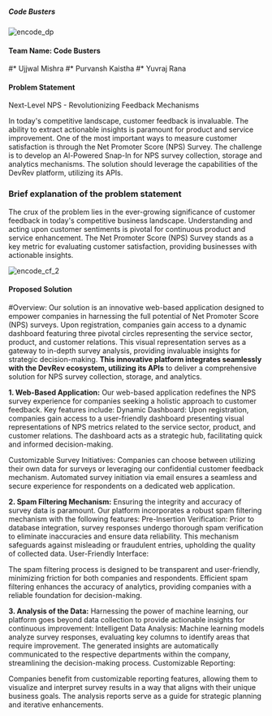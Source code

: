 ##### Code Busters 
![encode_dp](https://github.com/UjjwalMishra01/COde_Busters_Hackathon_IIT/assets/117208679/346da8cb-a4aa-43c3-93de-1d0c50cc8afa)

#### Team Name: Code Busters
#* Ujjwal Mishra
#* Purvansh Kaistha
#* Yuvraj Rana

#### Problem Statement
Next-Level NPS - Revolutionizing Feedback Mechanisms

In today's competitive landscape, customer feedback is invaluable. The ability to extract actionable insights is paramount for product and service improvement. One of the most important ways to measure customer satisfaction is through the Net Promoter Score (NPS) Survey.
The challenge is to develop an Al-Powered Snap-In for NPS survey collection, storage and analytics mechanisms. The solution should leverage the capabilities of the DevRev platform, utilizing its APIs.

### Brief explanation of the problem statement
The crux of the problem lies in the ever-growing significance of customer feedback in today's competitive business landscape. Understanding and acting upon customer sentiments is pivotal for continuous product and service enhancement. The Net Promoter Score (NPS) Survey stands as a key metric for evaluating customer satisfaction, providing businesses with actionable insights.

![encode_cf_2](https://github.com/UjjwalMishra01/COde_Busters_Hackathon_IIT/assets/117208679/8b5d58c3-8818-4fd1-be58-23e3c9f9c749)

#### Proposed Solution
#Overview:
Our solution is an innovative web-based application designed to empower companies in harnessing the full potential of Net Promoter Score (NPS) surveys. Upon registration, companies gain access to a dynamic dashboard featuring three pivotal circles representing the service sector, product, and customer relations. This visual representation serves as a gateway to in-depth survey analysis, providing invaluable insights for strategic decision-making. **This innovative platform integrates seamlessly with the DevRev ecosystem, utilizing its APIs** to deliver a comprehensive solution for NPS survey collection, storage, and analytics.

**1. Web-Based Application:** Our web-based application redefines the NPS survey experience for companies seeking a holistic approach to customer feedback. Key features include:
Dynamic Dashboard: Upon registration, companies gain access to a user-friendly dashboard presenting visual representations of NPS metrics related to the service sector, product, and customer relations.
The dashboard acts as a strategic hub, facilitating quick and informed decision-making.

Customizable Survey Initiatives: Companies can choose between utilizing their own data for surveys or leveraging our confidential customer feedback mechanism.
Automated survey initiation via email ensures a seamless and secure experience for respondents on a dedicated web application.

**2. Spam Filtering Mechanism:** Ensuring the integrity and accuracy of survey data is paramount. Our platform incorporates a robust spam filtering mechanism with the following features:
Pre-Insertion Verification: Prior to database integration, survey responses undergo thorough spam verification to eliminate inaccuracies and ensure data reliability.
This mechanism safeguards against misleading or fraudulent entries, upholding the quality of collected data.
User-Friendly Interface:

The spam filtering process is designed to be transparent and user-friendly, minimizing friction for both companies and respondents.
Efficient spam filtering enhances the accuracy of analytics, providing companies with a reliable foundation for decision-making.

**3. Analysis of the Data:** Harnessing the power of machine learning, our platform goes beyond data collection to provide actionable insights for continuous improvement:
Intelligent Data Analysis: Machine learning models analyze survey responses, evaluating key columns to identify areas that require improvement.
The generated insights are automatically communicated to the respective departments within the company, streamlining the decision-making process.
Customizable Reporting:

Companies benefit from customizable reporting features, allowing them to visualize and interpret survey results in a way that aligns with their unique business goals.
The analysis reports serve as a guide for strategic planning and iterative enhancements.
